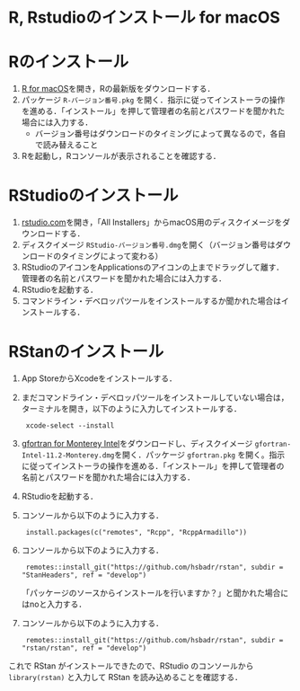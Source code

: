 # R, Rstudioのインストール for macOS

# Rのインストール

1. [R for macOS](https://cran.r-project.org/bin/macosx/)を開き，Rの最新版をダウンロードする．
2. パッケージ `R-バージョン番号.pkg` を開く．指示に従ってインストーラの操作を進める．「インストール」を押して管理者の名前とパスワードを聞かれた場合には入力する．
    - バージョン番号はダウンロードのタイミングによって異なるので，各自で読み替えること
3. Rを起動し，Rコンソールが表示されることを確認する．


# RStudioのインストール

1. [rstudio.com](https://www.rstudio.com/products/rstudio/download/)を開き，「All Installers」からmacOS用のディスクイメージをダウンロードする．
2. ディスクイメージ `RStudio-バージョン番号.dmg`を開く（バージョン番号はダウンロードのタイミングによって変わる）
3. RStudioのアイコンをApplicationsのアイコンの上までドラッグして離す．管理者の名前とパスワードを聞かれた場合には入力する．
4. RStudioを起動する．
5. コマンドライン・デベロッパツールをインストールするか聞かれた場合はインストールする．


# RStanのインストール

1. App StoreからXcodeをインストールする．
2. まだコマンドライン・デベロッパツールをインストールしていない場合は，ターミナルを開き，以下のように入力してインストールする．

        xcode-select --install

3. [gfortran for Monterey Intel](https://github.com/fxcoudert/gfortran-for-macOS/releases/download/11.2-monterey-intel/gfortran-Intel-11.2-Monterey.dmg)をダウンロードし、ディスクイメージ `gfortran-Intel-11.2-Monterey.dmg`を開く．パッケージ `gfortran.pkg` を開く。指示に従ってインストーラの操作を進める．「インストール」を押して管理者の名前とパスワードを聞かれた場合には入力する．
3. RStudioを起動する．
4. コンソールから以下のように入力する．

        install.packages(c("remotes", "Rcpp", "RcppArmadillo"))

5. コンソールから以下のように入力する．

        remotes::install_git("https://github.com/hsbadr/rstan", subdir = "StanHeaders", ref = "develop")

   「パッケージのソースからインストールを行いますか？」と聞かれた場合にはnoと入力する．

6. コンソールから以下のように入力する．

        remotes::install_git("https://github.com/hsbadr/rstan", subdir = "rstan/rstan", ref = "develop")



これで RStan がインストールできたので、RStudio のコンソールから `library(rstan)` と入力して RStan を読み込めることを確認する．

